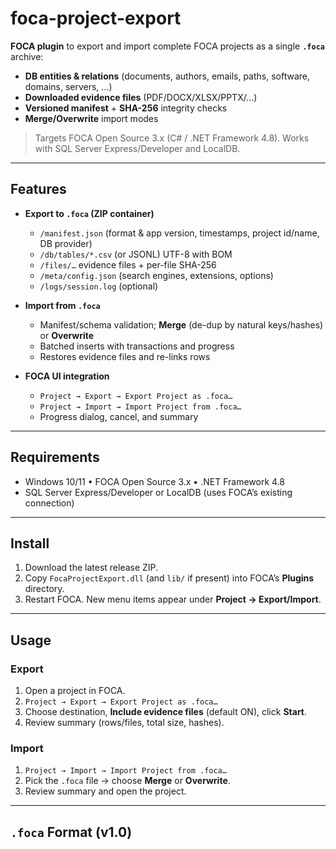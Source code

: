 # foca-project-export

**FOCA plugin** to export and import complete FOCA projects as a single **`.foca`** archive:
- **DB entities & relations** (documents, authors, emails, paths, software, domains, servers, …)
- **Downloaded evidence files** (PDF/DOCX/XLSX/PPTX/…)
- **Versioned manifest** + **SHA-256** integrity checks
- **Merge/Overwrite** import modes

> Targets FOCA Open Source 3.x (C# / .NET Framework 4.8). Works with SQL Server Express/Developer and LocalDB.

---

## Features

- **Export to `.foca` (ZIP container)**
  - `/manifest.json` (format & app version, timestamps, project id/name, DB provider)
  - `/db/tables/*.csv` (or JSONL) UTF-8 with BOM
  - `/files/…` evidence files + per-file SHA-256
  - `/meta/config.json` (search engines, extensions, options)
  - `/logs/session.log` (optional)

- **Import from `.foca`**
  - Manifest/schema validation; **Merge** (de-dup by natural keys/hashes) or **Overwrite**
  - Batched inserts with transactions and progress
  - Restores evidence files and re-links rows

- **FOCA UI integration**
  - `Project → Export → Export Project as .foca…`
  - `Project → Import → Import Project from .foca…`
  - Progress dialog, cancel, and summary

---

## Requirements

- Windows 10/11 • FOCA Open Source 3.x • .NET Framework 4.8  
- SQL Server Express/Developer or LocalDB (uses FOCA’s existing connection)

---

## Install

1. Download the latest release ZIP.
2. Copy `FocaProjectExport.dll` (and `lib/` if present) into FOCA’s **Plugins** directory.
3. Restart FOCA. New menu items appear under **Project → Export/Import**.

---

## Usage

### Export
1. Open a project in FOCA.
2. `Project → Export → Export Project as .foca…`
3. Choose destination, **Include evidence files** (default ON), click **Start**.
4. Review summary (rows/files, total size, hashes).

### Import
1. `Project → Import → Import Project from .foca…`
2. Pick the `.foca` file → choose **Merge** or **Overwrite**.
3. Review summary and open the project.

---

## `.foca` Format (v1.0)

